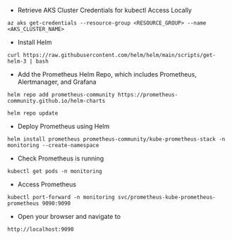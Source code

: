 - Retrieve AKS Cluster Credentials for kubectl Access Locally

```
az aks get-credentials --resource-group <RESOURCE_GROUP> --name <AKS_CLUSTER_NAME>
```

- Install Helm

```
curl https://raw.githubusercontent.com/helm/helm/main/scripts/get-helm-3 | bash
```

- Add the Prometheus Helm Repo, which includes Prometheus, Alertmanager, and Grafana

```
helm repo add prometheus-community https://prometheus-community.github.io/helm-charts
```
```
helm repo update
```

- Deploy Prometheus using Helm

```
helm install prometheus prometheus-community/kube-prometheus-stack -n monitoring --create-namespace
```

- Check Prometheus is running

```
kubectl get pods -n monitoring
```

- Access Prometheus

```
kubectl port-forward -n monitoring svc/prometheus-kube-prometheus-prometheus 9090:9090
```

- Open your browser and navigate to

```
http://localhost:9090
```
